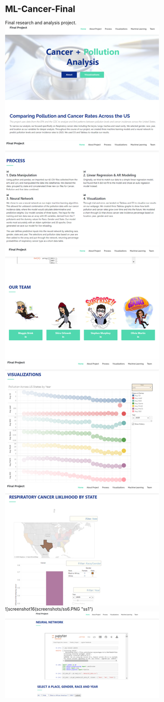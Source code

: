 # ML-Cancer-Final
Final research and analysis project.
![screenshot1](screenshots/ss1.PNG "ss1")
![screenshot2](screenshots/ss2.PNG "ss1")
![screenshot3](screenshots/ss3.PNG "ss1")
![screenshot4](screenshots/ss4.PNG "ss1")
![screenshot5](screenshots/ss5.PNG "ss1")
![screenshot16(screenshots/ss6.PNG "ss1")
![screenshot7](screenshots/ss8.PNG "ss1")
